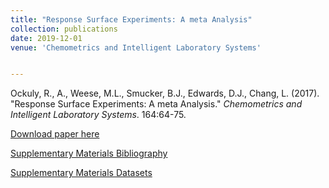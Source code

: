 ```yaml
---
title: "Response Surface Experiments: A meta Analysis"
collection: publications
date: 2019-12-01
venue: 'Chemometrics and Intelligent Laboratory Systems'


---
```

Ockuly, R., A., Weese, M.L., Smucker, B.J., Edwards, D.J., Chang, L. (2017). &quot;Response Surface Experiments: A meta Analysis.&quot; 
<i>Chemometrics and Intelligent Laboratory Systems</i>. 164:64-75. 

[Download paper here](http://weeseml.github.io/files/Ockuly_et_al_2017.pdf)

[Supplementary Materials Bibliography](http://weeseml.github.io/files/supp_ockuly_etal_2017_CILS.pdf)

[Supplementary Materials Datasets](http://weeseml.github.io/files/supp_ockuly_etal_2017_CILS2)
